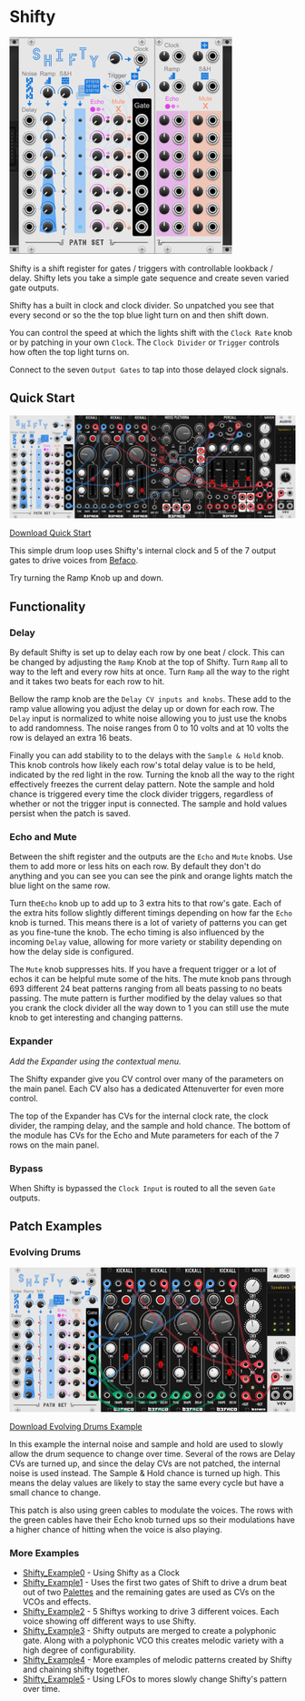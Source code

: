 # Shifty
![Image of Shifty module](../images/Shifty.png)

Shifty is a shift register for gates / triggers with controllable lookback / delay. Shifty lets you take a simple gate sequence and create seven varied gate outputs.

Shifty has a built in clock and clock divider. So unpatched you see that every second or so the the top blue light turn on and then shift down.

You can control the speed at which the lights shift with the `Clock Rate` knob or by patching in your own `Clock`. The `Clock Divider` or `Trigger` controls how often the top light turns on.

Connect to the seven `Output Gates` to tap into those delayed clock signals.

## Quick Start

![Image of quick start patch](../images/Shifty/quick_start_1.png)

[Download Quick Start](../examples/Shifty/Shifty_QuickStart.vcvs?raw=true)

This simple drum loop uses Shifty's internal clock and 5 of the 7 output gates to drive voices from [Befaco](https://library.vcvrack.com/Befaco).

Try turning the Ramp Knob up and down.

## Functionality

### Delay

By default Shifty is set up to delay each row by one beat / clock. This can be changed by adjusting the `Ramp` Knob at the top of Shifty. Turn `Ramp` all to way to the left and every row hits at once. Turn `Ramp` all the way to the right and it takes two beats for each row to hit.

Bellow the ramp knob are the `Delay CV inputs and knobs`. These add to the ramp value allowing you adjust the delay up or down for each row.  The `Delay` input is normalized to white noise allowing you to just use the knobs to add randomness. The noise ranges from 0 to 10 volts and at 10 volts the row is delayed an extra 16 beats.

Finally you can add stability to to the delays with the `Sample & Hold` knob. This knob controls how likely each row's total delay value is to be held, indicated by the red light in the row. Turning the knob all the way to the right effectively freezes the current delay pattern. Note the sample and hold chance is triggered every time the clock divider triggers, regardless of whether or not the trigger input is connected. The sample and hold values persist when the patch is saved.

### Echo and Mute

Between the shift register and the outputs are the `Echo` and `Mute` knobs. Use them to add more or less hits on each row. By default they don't do anything and you can see you can see the pink and orange lights match the blue light on the same row.

Turn the`Echo` knob up to add up to 3 extra hits to that row's gate. Each of the extra hits follow slightly different timings depending on how far the `Echo` knob is turned. This means there is a lot of variety of patterns you can get as you fine-tune the knob. The echo timing is also influenced by the incoming `Delay` value, allowing for more variety or stability depending on how the delay side is configured.

The `Mute` knob suppresses hits. If you have a frequent trigger or a lot of echos it can be helpful mute some of the hits. The mute knob pans through 693 different 24 beat patterns ranging from all beats passing to no beats passing. The mute pattern is further modified by the delay values so that you crank the clock divider all the way down to 1 you can still use the mute knob to get interesting and changing patterns.

### Expander

*Add the Expander using the contextual menu.*

The Shifty expander give you CV control over many of the parameters on the main panel. Each CV also has a dedicated Attenuverter for even more control.

The top of the Expander has CVs for the internal clock rate, the clock divider, the ramping delay, and the sample and hold chance. The bottom of the module has CVs for the Echo and Mute parameters for each of the 7 rows on the main panel.

### Bypass

When Shifty is bypassed the `Clock Input` is routed to all the seven `Gate` outputs.

## Patch Examples

### Evolving Drums 
![Image of Evolving Drums Example](../images/Shifty/example_evolvingdrums.png)

[Download Evolving Drums Example](../examples/Shifty/Shifty_Example_EvolvingDrums.vcvs?raw=true)

In this example the internal noise and sample and hold are used to slowly allow the drum sequence to change over time. Several of the rows are Delay CVs are turned up, and since the delay CVs are not patched, the internal noise is used instead. The Sample & Hold chance is turned up high. This means the delay values are likely to stay the same every cycle but have a small chance to change.

This patch is also using green cables to modulate the voices. The rows with the green cables have their Echo knob turned ups so their modulations have a higher chance of hitting when the voice is also playing.

### More Examples
* [Shifty_Example0](../examples/Shifty/Shifty_Example0.vcv?raw=true) - Using Shifty as a Clock
* [Shifty_Example1](../examples/Shifty/Shifty_Example1.vcv?raw=true) - Uses the first two gates of Shift to drive a drum beat out of two [Palettes](https://library.vcvrack.com/Atelier/AtelierPalette) and the remaining gates are used as CVs on the VCOs and effects.
* [Shifty_Example2](../examples/Shifty/Shifty_Example2.vcv?raw=true) - 5 Shiftys working to drive 3 different voices. Each voice showing off different ways to use Shifty.
* [Shifty_Example3](../examples/Shifty/Shifty_Example3.vcv?raw=true) - Shifty outputs are merged to create a polyphonic gate. Along with a polyphonic VCO this creates melodic variety with a high degree of configurability.
* [Shifty_Example4](../examples/Shifty/Shifty_Example4.vcv?raw=true) - More examples of melodic patterns created by Shifty and chaining shifty together.
* [Shifty_Example5](../examples/Shifty/Shifty_Example5.vcv?raw=true) - Using LFOs to mores slowly change Shifty's pattern over time. 



